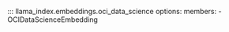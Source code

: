 ::: llama_index.embeddings.oci_data_science
    options:
      members:
        - OCIDataScienceEmbedding
